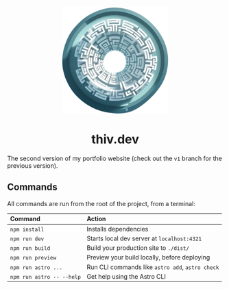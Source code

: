 <div align="center">
  <img alt="Logo" src="https://github.com/ThivRajan/thiv.dev/blob/main/public/favicon.png" width="250" />
</div>
<h1 align="center">
  thiv.dev
</h1>

The second version of my portfolio website (check out the `v1` branch for the previous version).

## Commands

All commands are run from the root of the project, from a terminal:

| Command                   | Action                                           |
| :------------------------ | :----------------------------------------------- |
| `npm install`             | Installs dependencies                            |
| `npm run dev`             | Starts local dev server at `localhost:4321`      |
| `npm run build`           | Build your production site to `./dist/`          |
| `npm run preview`         | Preview your build locally, before deploying     |
| `npm run astro ...`       | Run CLI commands like `astro add`, `astro check` |
| `npm run astro -- --help` | Get help using the Astro CLI                     |
